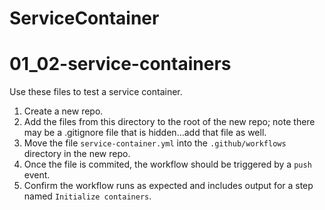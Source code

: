 # ServiceContainer

# 01_02-service-containers
Use these files to test a service container.

1. Create a new repo.
2. Add the files from this directory to the root of the new repo; note there may be a .gitignore file that is hidden...add that file as well.
3. Move the file `service-container.yml` into the `.github/workflows` directory in the new repo.
4. Once the file is commited, the workflow should be triggered by a `push` event.
5. Confirm the workflow runs as expected and includes output for a step named `Initialize containers`.
